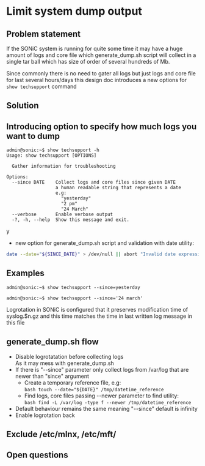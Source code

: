 # Limit system dump output

## Problem statement
If the SONiC system is running for quite some time it may have a huge amount of logs and core file which generate_dump.sh script will collect in a single tar ball which has size of order of several hundreds of Mb.

Since commonly there is no need to gater all logs but just logs and core file for last several hours/days this design doc introduces a new options for ```show techsupport``` command

## Solution
## Introducing option to specify how much logs you want to dump

```
admin@sonic:~$ show techsupport -h
Usage: show techsupport [OPTIONS]

  Gather information for troubleshooting

Options:
  --since DATE    Collect logs and core files since given DATE
                  a human readable string that represents a date
                  e.g:
                    "yesterday"
                    "2 pm"
                    "24 March"
  --verbose       Enable verbose output
  -?, -h, --help  Show this message and exit.
```
y

- new option for generate_dump.sh script and validation with date utility:<br>
```bash
date --date="${SINCE_DATE}" > /dev/null || abort "Invalid date expression passed"
```

## Examples

```
admin@sonic:~$ show techsupport --since=yesterday
```

```
admin@sonic:~$ show techsupport --since='24 march'
```

Logrotation in SONiC is configured that it preserves modification time of syslog.$n.gz and this time matches the time in last written log message in this file

## generate_dump.sh flow
* Disable logrotatation before collecting logs<br>As it may mess with generate_dump.sh
* If there is "--since" parameter only collect logs from /var/log that are newer than "since" argument
  * Create a temporary reference file, e.g:<br>```bash touch --date="${DATE}" /tmp/datetime_reference```
  * Find logs, core files passing --newer parameter to find utility:<br>```bash find -L /var/log -type f --newer /tmp/datetime_reference```
* Default behaviour remains the same meaning "--since" default is infinity
* Enable logrotation back

## Exclude /etc/mlnx, /etc/mft/

## Open questions

